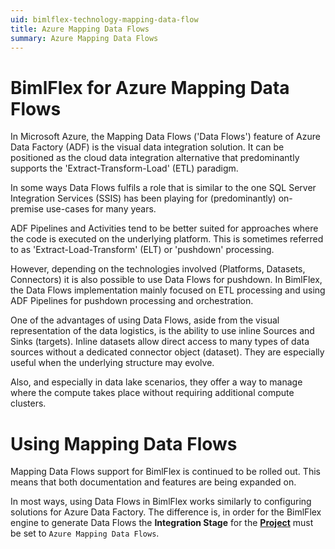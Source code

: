 ```yaml
---
uid: bimlflex-technology-mapping-data-flow
title: Azure Mapping Data Flows
summary: Azure Mapping Data Flows
---
```


# BimlFlex for Azure Mapping Data Flows

In Microsoft Azure, the Mapping Data Flows ('Data Flows') feature of Azure Data Factory (ADF) is the visual data integration solution. It can be positioned as the cloud data integration alternative that predominantly supports the 'Extract-Transform-Load' (ETL) paradigm.

In some ways Data Flows fulfils a role that is similar to the one SQL Server Integration Services (SSIS) has been playing for (predominantly) on-premise use-cases for many years.

ADF Pipelines and Activities tend to be better suited for approaches where the code is executed on the underlying platform. This is sometimes referred to as 'Extract-Load-Transform' (ELT) or 'pushdown' processing.

However, depending on the technologies involved (Platforms, Datasets, Connectors) it is also possible to use Data Flows for pushdown. In BimlFlex, the Data Flows implementation mainly focused on ETL processing and using ADF Pipelines for pushdown processing and orchestration.

One of the advantages of using Data Flows, aside from the visual representation of the data logistics, is the ability to use inline Sources and Sinks (targets). Inline datasets allow direct access to many types of data sources without a dedicated connector object (dataset). They are especially useful when the underlying structure may evolve.

Also, and especially in data lake scenarios, they offer a way to manage where the compute takes place without requiring additional compute clusters.

# Using Mapping Data Flows

Mapping Data Flows support for BimlFlex is continued to be rolled out. This means that both documentation and features are being expanded on.

In most ways, using Data Flows in BimlFlex works similarly to configuring solutions for Azure Data Factory. The difference is, in order for the BimlFlex engine to generate Data Flows the **Integration Stage** for the [**Project**](xref:bimlflex-project-editor) must be set to `Azure Mapping Data Flows`.
